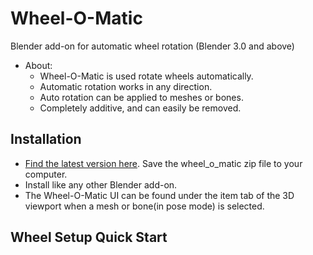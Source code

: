 # Wheel-O-Matic
Blender add-on for automatic wheel rotation (Blender 3.0 and above)
- About:
  - Wheel-O-Matic is used rotate wheels automatically.
  -  Automatic rotation works in any direction.
  - Auto rotation can be applied to meshes or bones.
  - Completely additive, and can easily be removed.

## Installation
- [Find the latest version here](https://github.com/TechArtToolBox/wheel-o-matic/releases/latest). Save the wheel_o_matic zip file to your computer.
- Install like any other Blender add-on.
- The Wheel-O-Matic UI can be found under the item tab of the 3D viewport when a mesh or bone(in pose mode) is selected.


## Wheel Setup Quick Start



